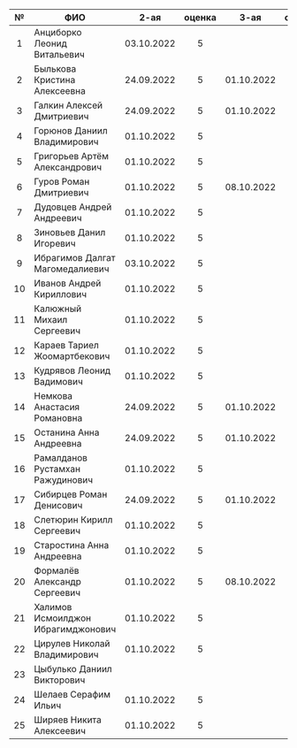 | №     | ФИО                                | 2-ая       | оценка | 3-ая       | оценка | 5-ая       | оценка | 6-ая       | оценка | карма |
| :---: | ---------------------------------- | :--------: | :----: | :--------: | :----: | :--------: | :----: | :--------: | :----: | :---: |
| 1     | Анциборко Леонид Витальевич        | 03.10.2022 | 5      |            |        | 08.10.2022 | 5      | 1          |        |       |
| 2     | Былькова Кристина Алексеевна       | 24.09.2022 | 5      | 01.10.2022 | 5      | 01.10.2022 | 5      | 08.10.2022 | 5      | 0.3   |
| 3     | Галкин Алексей Дмитриевич          | 24.09.2022 | 5      | 01.10.2022 | 5      | 34         |        | 2          |        |       |
| 4     | Горюнов Даниил Владимирович        | 01.10.2022 | 5      |            |        | 03.10.2022 | 5      | 3          |        |       |
| 5     | Григорьев Артём Александрович      | 01.10.2022 | 5      |            |        | 08.10.2022 | 5      | 4          |        | 0.3   |
| 6     | Гуров Роман Дмитриевич             | 01.10.2022 | 5      | 08.10.2022 | 5      | 14         |        | 5          |        | 0.3   |
| 7     | Дудовцев Андрей Андреевич          | 01.10.2022 | 5      |            |        | 40         |        | 6          |        |       |
| 8     | Зиновьев Данил Игоревич            | 01.10.2022 | 5      |            |        | 08.10.2022 | 5      | 7          |        |       |
| 9     | Ибрагимов Далгат Магомедалиевич    | 03.10.2022 | 5      |            |        | 08.10.2022 | 5      | 13         |        |       |
| 10    | Иванов Андрей Кириллович           | 01.10.2022 | 5      |            |        | 6          |        | 14         |        |       |
| 11    | Калюжный Михаил Сергеевич          | 01.10.2022 | 5      |            |        | 01.10.2022 | 5      | 16         |        |       |
| 12    | Караев Тариел Жоомартбекович       | 01.10.2022 | 5      |            |        | 01.10.2022 | 5      | 17         |        |       |
| 13    | Кудрявов Леонид Вадимович          | 01.10.2022 | 5      |            |        | 30         |        | 19         |        |       |
| 14    | Немкова Анастасия Романовна        | 24.09.2022 | 5      | 01.10.2022 | 5      | 08.10.2022 | 5      | 18         |        |       |
| 15    | Останина Анна Андреевна            | 24.09.2022 | 5      | 01.10.2022 | 5      | 24         |        | 20         |        |       |
| 16    | Рамалданов Рустамхан Ражудинович   | 01.10.2022 | 5      |            |        | 01.10.2022 | 5      | 37         |        |       |
| 17    | Сибирцев Роман Денисович           | 24.09.2022 | 5      | 01.10.2022 | 5      | 31         |        | 25         |        |       |
| 18    | Слетюрин Кирилл Сергеевич          | 01.10.2022 | 5      |            |        | 25         |        | 26         |        |       |
| 19    | Старостина Анна Андреевна          | 01.10.2022 | 5      |            |        | 15         |        | 27         |        |       |
| 20    | Формалёв Александр Сергеевич       | 01.10.2022 | 5      | 08.10.2022 | 5      | 03.10.2022 | 5      | 30         |        |       |
| 21    | Халимов Исмоилджон Ибрагимджонович | 01.10.2022 | 5      |            |        | 8          |        | 31         |        |       |
| 22    | Цирулев Николай Владимирович       | 01.10.2022 | 5      |            |        | 32         |        | 32         |        |       |
| 23    | Цыбулько Даниил Викторович         |            |        |            |        | 43         |        | 33         |        |       |
| 24    | Шелаев Серафим Ильич               | 01.10.2022 | 5      |            |        | 51         |        | 34         |        |       |
| 25    | Ширяев Никита Алексеевич           | 01.10.2022 | 5      |            |        | 41         |        | 35         |        |       |
